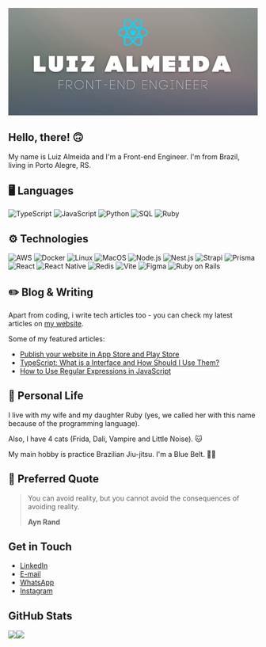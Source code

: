 ![](./banner.png)

## Hello, there! 🙃

My name is Luiz Almeida and I'm a Front-end Engineer. I'm from Brazil, living in Porto Alegre, RS.

## 🖥️ Languages

![TypeScript](https://img.shields.io/badge/-TypeScript-000?&logo=TypeScript)
![JavaScript](https://img.shields.io/badge/-JavaScript-000?&logo=JavaScript)
![Python](https://img.shields.io/badge/-Python-000?&logo=Python)
![SQL](https://img.shields.io/badge/-SQL-000?&logo=PostgreSQL)
![Ruby](https://img.shields.io/badge/-Ruby-000?&logo=Ruby)

## ⚙️ Technologies

![AWS](https://img.shields.io/badge/-AWS-000?&logo=Amazon-AWS&logoColor=F90)
![Docker](https://img.shields.io/badge/-Docker-000?&logo=Docker)
![Linux](https://img.shields.io/badge/-Linux-000?&logo=Linux)
![MacOS](https://img.shields.io/badge/-MacOS-000?&logo=MacOS)
![Node.js](https://img.shields.io/badge/-Node.js-000?&logo=node.js)
![Nest.js](https://img.shields.io/badge/-Nest.js-000?&logo=nestjs)
![Strapi](https://img.shields.io/badge/-Strapi-000?&logo=strapi)
![Prisma](https://img.shields.io/badge/-Prisma-000?&logo=prisma)
![React](https://img.shields.io/badge/-React-000?&logo=React)
![React Native](https://img.shields.io/badge/-React_Native-000?&logo=React)
![Redis](https://img.shields.io/badge/-Redis-000?&logo=Redis)
![Vite](https://img.shields.io/badge/-Vite-000?&logo=Vite)
![Figma](https://img.shields.io/badge/-Figma-000?&logo=Figma)
![Ruby on Rails](https://img.shields.io/badge/-Ruby_on_Rails-000?&logo=Ruby-on-Rails)

## ✏️ Blog & Writing

Apart from coding, i write tech articles too - you can check my latest articles on [my website](https://blog.underdev.io/).

Some of my featured articles:

- [Publish your website in App Store and Play Store](https://blog.underdev.io/posts/transforme-seu-site-pwa-ou-nao-em-aplicativo/)
- [TypeScript: What is a Interface and How Should I Use Them?](https://blog.underdev.io/posts/usando-typescript-interfaces/)
- [How to Use Regular Expressions in JavaScript](https://blog.underdev.io/posts/usando-expressoes-regulares-javascript/)

## 🧑 Personal Life

I live with my wife and my daughter Ruby (yes, we called her with this name because of the programming language).

Also, I have 4 cats (Frida, Dali, Vampire and Little Noise). 🐱

My main hobby is practice Brazilian Jiu-jitsu. I'm a Blue Belt. 🥋🔵

## 💭 Preferred Quote

> You can avoid reality, but you cannot avoid the consequences of avoiding reality.
>
> **Ayn Rand**

## Get in Touch

- [LinkedIn](https://www.linkedin.com/in/luizhrqas/)
- [E-mail](mailto:luizhrqas@gmail.com)
- [WhatsApp](https://api.whatsapp.com/send?phone=5551991031355&text=Hello!)
- [Instagram](https://www.instagram.com/lhas.js/)

## GitHub Stats

<img height="137px" src="https://github-readme-stats.vercel.app/api?username=lhas-dev&hide_title=true&hide_border=true&show_icons=true&include_all_commits=true&count_private=true&line_height=21&text_color=000&icon_color=000&bg_color=0,ea6161,ffc64d,fffc4d,52fa5a&theme=graywhite" /><!-- wi*quL3fcV --><img height="137px" src="https://github-readme-stats.vercel.app/api/top-langs/?username=lhas-dev&hide=html&hide_title=true&hide_border=true&layout=compact&langs_count=6&exclude_repo=comp426,Redventures-Movie-Quotes&text_color=000&icon_color=fff&bg_color=0,52fa5a,4dfcff,c64dff&theme=graywhite" />
